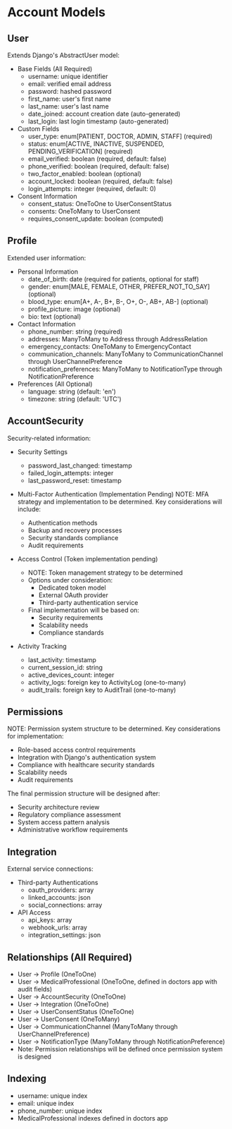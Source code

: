 # Account Models

## User
Extends Django's AbstractUser model:
- Base Fields (All Required)
  - username: unique identifier
  - email: verified email address
  - password: hashed password
  - first_name: user's first name
  - last_name: user's last name
  - date_joined: account creation date (auto-generated)
  - last_login: last login timestamp (auto-generated)
- Custom Fields
  - user_type: enum[PATIENT, DOCTOR, ADMIN, STAFF] (required)
  - status: enum[ACTIVE, INACTIVE, SUSPENDED, PENDING_VERIFICATION] (required)
  - email_verified: boolean (required, default: false)
  - phone_verified: boolean (required, default: false)
  - two_factor_enabled: boolean (optional)
  - account_locked: boolean (required, default: false)
  - login_attempts: integer (required, default: 0)
- Consent Information
  - consent_status: OneToOne to UserConsentStatus
  - consents: OneToMany to UserConsent
  - requires_consent_update: boolean (computed)

## Profile
Extended user information:
- Personal Information
  - date_of_birth: date (required for patients, optional for staff)
  - gender: enum[MALE, FEMALE, OTHER, PREFER_NOT_TO_SAY] (optional)
  - blood_type: enum[A+, A-, B+, B-, O+, O-, AB+, AB-] (optional)
  - profile_picture: image (optional)
  - bio: text (optional)
- Contact Information
  - phone_number: string (required)
  - addresses: ManyToMany to Address through AddressRelation
  - emergency_contacts: OneToMany to EmergencyContact
  - communication_channels: ManyToMany to CommunicationChannel through UserChannelPreference
  - notification_preferences: ManyToMany to NotificationType through NotificationPreference
- Preferences (All Optional)
  - language: string (default: 'en')
  - timezone: string (default: 'UTC')

## AccountSecurity
Security-related information:
- Security Settings
  - password_last_changed: timestamp
  - failed_login_attempts: integer
  - last_password_reset: timestamp

- Multi-Factor Authentication (Implementation Pending)
  NOTE: MFA strategy and implementation to be determined.
  Key considerations will include:
  - Authentication methods
  - Backup and recovery processes
  - Security standards compliance
  - Audit requirements

- Access Control (Token implementation pending)
  - NOTE: Token management strategy to be determined
  - Options under consideration:
    * Dedicated token model
    * External OAuth provider
    * Third-party authentication service
  - Final implementation will be based on:
    * Security requirements
    * Scalability needs
    * Compliance standards
- Activity Tracking
  - last_activity: timestamp
  - current_session_id: string
  - active_devices_count: integer
  - activity_logs: foreign key to ActivityLog (one-to-many)
  - audit_trails: foreign key to AuditTrail (one-to-many)

## Permissions
NOTE: Permission system structure to be determined.
Key considerations for implementation:
- Role-based access control requirements
- Integration with Django's authentication system
- Compliance with healthcare security standards
- Scalability needs
- Audit requirements

The final permission structure will be designed after:
- Security architecture review
- Regulatory compliance assessment
- System access pattern analysis
- Administrative workflow requirements

## Integration
External service connections:
- Third-party Authentications
  - oauth_providers: array
  - linked_accounts: json
  - social_connections: array
- API Access
  - api_keys: array
  - webhook_urls: array
  - integration_settings: json

## Relationships (All Required)
- User -> Profile (OneToOne)
- User -> MedicalProfessional (OneToOne, defined in doctors app with audit fields)
- User -> AccountSecurity (OneToOne)
- User -> Integration (OneToOne)
- User -> UserConsentStatus (OneToOne)
- User -> UserConsent (OneToMany)
- User -> CommunicationChannel (ManyToMany through UserChannelPreference)
- User -> NotificationType (ManyToMany through NotificationPreference)
- Note: Permission relationships will be defined once permission system is designed

## Indexing
- username: unique index
- email: unique index
- phone_number: unique index
- MedicalProfessional indexes defined in doctors app
